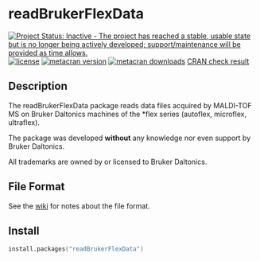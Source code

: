 # readBrukerFlexData

[![Project Status: Inactive - The project has reached a stable, usable state but is no longer being actively developed; support/maintenance will be provided as time allows.](http://www.repostatus.org/badges/latest/inactive.svg)](http://www.repostatus.org/#inactive)
[![license](http://img.shields.io/badge/license-GPL%20%28%3E=%203%29-brightgreen.svg?style=flat)](http://www.gnu.org/licenses/gpl-3.0.html)
[![metacran version](http://www.r-pkg.org/badges/version/readBrukerFlexData)](https://cran.r-project.org/package=readBrukerFlexData)
[![metacran downloads](http://cranlogs.r-pkg.org/badges/readBrukerFlexData?color=brightgreen)](https://cran.r-project.org/package=readBrukerFlexData)
[CRAN check result](http://cran.r-project.org/web/checks/check_results_readBrukerFlexData.html)

## Description

The readBrukerFlexData package reads data files acquired by MALDI-TOF MS on
Bruker Daltonics machines of the *flex series (autoflex, microflex, ultraflex).

The package was developed __without__ any knowledge nor even support by
Bruker Daltonics.

All trademarks are owned by or licensed to Bruker Daltonics.

## File Format

See the [wiki](https://github.com/sgibb/readBrukerFlexData/wiki) for notes about
the file format.

## Install

```s
install.packages("readBrukerFlexData")
```

